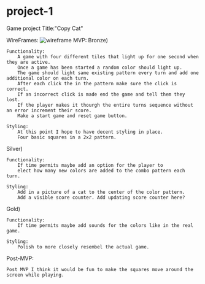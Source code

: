 # project-1
Game project
Title:"Copy Cat"

WireFrames:
![wireframe](https://i.imgur.com/OHueYbj.png)
MVP:
Bronze)

    Functionality:
        A game with four different tiles that light up for one second when they are active.
        Once a game has been started a random color should light up. 
        The game should light same existing pattern every turn and add one additional color on each turn. 
        After each click the in the pattern make sure the click is correct. 
        If an incorrect click is made end the game and tell them they lost. 
        If the player makes it thourgh the entire turns sequence without an error increment their score. 
        Make a start game and reset game button.

    Styling:
        At this point I hope to have decent styling in place.
        Four basic squares in a 2x2 pattern.
Silver)

    Functionality:
        If time permits maybe add an option for the player to 
        elect how many new colors are added to the combo pattern each turn.

    Styling:
        Add in a picture of a cat to the center of the color pattern.
        Add a visible score counter. Add updating score counter here?

Gold)

    Functionality:
        If time permits maybe add sounds for the colors like in the real game.

    Styling:
        Polish to more closely resembel the actual game.

Post-MVP:

    Post MVP I think it would be fun to make the squares move around the screen while playing.
